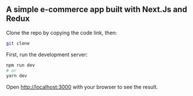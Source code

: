 ## A simple e-commerce app built with Next.Js and Redux

Clone the repo by copying the code link, then:

```bash
git clone

```

First, run the development server:

```bash
npm run dev
# or
yarn dev
```

Open [http://localhost:3000](http://localhost:3000) with your browser to see the result.
